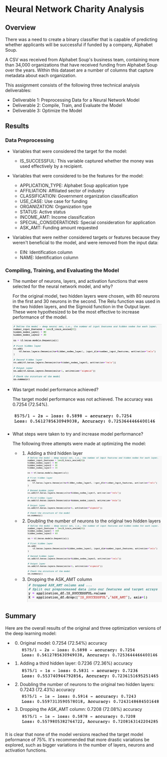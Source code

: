 # Neural Network Charity Analysis

## Overview

There was a need to create a binary classifier that is capable of predicting whether applicants will be successful if funded by a company, Alphabet Soup.

A CSV was received from Alphabet Soup's business team, containing more than 34,000 organizations that have received funding from Alphabet Soup over the years. Within this dataset are a number of columns that capture metadata about each organization.

This assignment consists of the following three technical analysis deliverables:

- Deliverable 1: Preprocessing Data for a Neural Network Model
- Deliverable 2: Compile, Train, and Evaluate the Model
- Deliverable 3: Optimize the Model

## Results

### Data Preprocessing

- Variables that were considered the target for the model:
    - IS_SUCCESSFUL: This variable captured whether the money was used effectively by a recipient.

- Variables that were considered to be the features for the model:

    - APPLICATION_TYPE: Alphabet Soup application type
    - AFFILIATION: Affiliated sector of industry
    - CLASSIFICATION: Government organization classification
    - USE_CASE: Use case for funding
    - ORGANIZATION: Organization type
    - STATUS: Active status
    - INCOME_AMT: Income classification
    - SPECIAL_CONSIDERATIONS: Special consideration for application
    - ASK_AMT: Funding amount requested

- Variables that were neither considered targets or features because they weren't beneficial to the model, and were removed from the input data:
    - EIN: Identification column
    - NAME: Identification column


### Compiling, Training, and Evaluating the Model

- The number of neurons, layers, and activation functions that were selected for the neural network model, and why?

    For the original model, two hidden layers were chosen, with 80 neurons in the first and 30 neurons in the second. The Relu function was used in the two hidden layers, and the Sigmoid function in the Output layer. These were hypothesized to be the most effective to increase performance of the model.

    ![Original attempt](Resources/model_attempt_orig.png)

- Was target model performance achieved?

    The target model performance was not achieved. The accuracy was 0.7254 (72.54%).

    ![Original attempt](Resources/model_attempt_results_orig.png)

- What steps were taken to try and increase model performance?

    The following three attempts were made at optimizing the model:

    - 1. Adding a third hidden layer
    ![1st attempt](Resources/model_attempt_1.png)

    - 2. Doubling the number of neurons to the original two hidden layers
    ![2nd attempt](Resources/model_attempt_2.png)

    - 3. Dropping the ASK_AMT column
    ![3rd attempt](Resources/model_attempt_3.png)

## Summary

Here are the overall results of the original and three optimization versions of the deep learning model:

- 0. Original model: 0.7254 (72.54%) accuracy
![orig attempt](Resources/model_attempt_results_orig.png)

- 1. Adding a third hidden layer: 0.7236 (72.36%) accuracy
![1st attempt](Resources/model_attempt_results_1.png)

- 2. Doubling the number of neurons to the original two hidden layers: 0.7243 (72.43%) accuracy
![2nd attempt](Resources/model_attempt_results_2.png)

- 3. Dropping the ASK_AMT column: 0.7208 (72.08%) accuracy
![3rd attempt](Resources/model_attempt_results_3.png)

It is clear that none of the model versions reached the target model peformance of 75%. It's recommended that more drastic variations be explored, such as bigger variations in the number of layers, neurons and activation functions.


